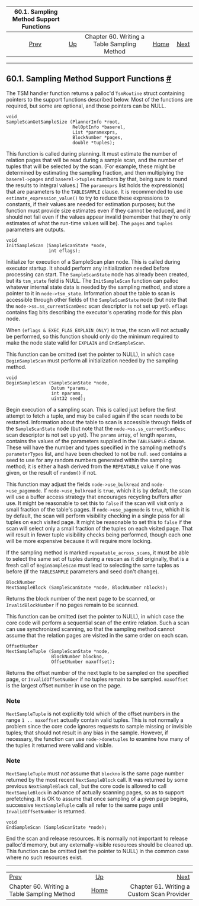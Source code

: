 <!--?xml version="1.0" encoding="UTF-8" standalone="no"?-->

|                     60.1. Sampling Method Support Functions                    |                                                                             |                                             |                                                       |                                                                        |
| :----------------------------------------------------------------------------: | :-------------------------------------------------------------------------- | :-----------------------------------------: | ----------------------------------------------------: | ---------------------------------------------------------------------: |
| [Prev](tablesample-method.html "Chapter 60. Writing a Table Sampling Method")  | [Up](tablesample-method.html "Chapter 60. Writing a Table Sampling Method") | Chapter 60. Writing a Table Sampling Method | [Home](index.html "PostgreSQL 17devel Documentation") |  [Next](custom-scan.html "Chapter 61. Writing a Custom Scan Provider") |

***

## 60.1. Sampling Method Support Functions [#](#TABLESAMPLE-SUPPORT-FUNCTIONS)

The TSM handler function returns a palloc'd `TsmRoutine` struct containing pointers to the support functions described below. Most of the functions are required, but some are optional, and those pointers can be NULL.

    void
    SampleScanGetSampleSize (PlannerInfo *root,
                             RelOptInfo *baserel,
                             List *paramexprs,
                             BlockNumber *pages,
                             double *tuples);

This function is called during planning. It must estimate the number of relation pages that will be read during a sample scan, and the number of tuples that will be selected by the scan. (For example, these might be determined by estimating the sampling fraction, and then multiplying the `baserel->pages` and `baserel->tuples` numbers by that, being sure to round the results to integral values.) The `paramexprs` list holds the expression(s) that are parameters to the `TABLESAMPLE` clause. It is recommended to use `estimate_expression_value()` to try to reduce these expressions to constants, if their values are needed for estimation purposes; but the function must provide size estimates even if they cannot be reduced, and it should not fail even if the values appear invalid (remember that they're only estimates of what the run-time values will be). The `pages` and `tuples` parameters are outputs.

    void
    InitSampleScan (SampleScanState *node,
                    int eflags);

Initialize for execution of a SampleScan plan node. This is called during executor startup. It should perform any initialization needed before processing can start. The `SampleScanState` node has already been created, but its `tsm_state` field is NULL. The `InitSampleScan` function can palloc whatever internal state data is needed by the sampling method, and store a pointer to it in `node->tsm_state`. Information about the table to scan is accessible through other fields of the `SampleScanState` node (but note that the `node->ss.ss_currentScanDesc` scan descriptor is not set up yet). `eflags` contains flag bits describing the executor's operating mode for this plan node.

When `(eflags & EXEC_FLAG_EXPLAIN_ONLY)` is true, the scan will not actually be performed, so this function should only do the minimum required to make the node state valid for `EXPLAIN` and `EndSampleScan`.

This function can be omitted (set the pointer to NULL), in which case `BeginSampleScan` must perform all initialization needed by the sampling method.

    void
    BeginSampleScan (SampleScanState *node,
                     Datum *params,
                     int nparams,
                     uint32 seed);

Begin execution of a sampling scan. This is called just before the first attempt to fetch a tuple, and may be called again if the scan needs to be restarted. Information about the table to scan is accessible through fields of the `SampleScanState` node (but note that the `node->ss.ss_currentScanDesc` scan descriptor is not set up yet). The `params` array, of length `nparams`, contains the values of the parameters supplied in the `TABLESAMPLE` clause. These will have the number and types specified in the sampling method's `parameterTypes` list, and have been checked to not be null. `seed` contains a seed to use for any random numbers generated within the sampling method; it is either a hash derived from the `REPEATABLE` value if one was given, or the result of `random()` if not.

This function may adjust the fields `node->use_bulkread` and `node->use_pagemode`. If `node->use_bulkread` is `true`, which it is by default, the scan will use a buffer access strategy that encourages recycling buffers after use. It might be reasonable to set this to `false` if the scan will visit only a small fraction of the table's pages. If `node->use_pagemode` is `true`, which it is by default, the scan will perform visibility checking in a single pass for all tuples on each visited page. It might be reasonable to set this to `false` if the scan will select only a small fraction of the tuples on each visited page. That will result in fewer tuple visibility checks being performed, though each one will be more expensive because it will require more locking.

If the sampling method is marked `repeatable_across_scans`, it must be able to select the same set of tuples during a rescan as it did originally, that is a fresh call of `BeginSampleScan` must lead to selecting the same tuples as before (if the `TABLESAMPLE` parameters and seed don't change).

    BlockNumber
    NextSampleBlock (SampleScanState *node, BlockNumber nblocks);

Returns the block number of the next page to be scanned, or `InvalidBlockNumber` if no pages remain to be scanned.

This function can be omitted (set the pointer to NULL), in which case the core code will perform a sequential scan of the entire relation. Such a scan can use synchronized scanning, so that the sampling method cannot assume that the relation pages are visited in the same order on each scan.

    OffsetNumber
    NextSampleTuple (SampleScanState *node,
                     BlockNumber blockno,
                     OffsetNumber maxoffset);

Returns the offset number of the next tuple to be sampled on the specified page, or `InvalidOffsetNumber` if no tuples remain to be sampled. `maxoffset` is the largest offset number in use on the page.

### Note

`NextSampleTuple` is not explicitly told which of the offset numbers in the range `1 .. maxoffset` actually contain valid tuples. This is not normally a problem since the core code ignores requests to sample missing or invisible tuples; that should not result in any bias in the sample. However, if necessary, the function can use `node->donetuples` to examine how many of the tuples it returned were valid and visible.

### Note

`NextSampleTuple` must *not* assume that `blockno` is the same page number returned by the most recent `NextSampleBlock` call. It was returned by some previous `NextSampleBlock` call, but the core code is allowed to call `NextSampleBlock` in advance of actually scanning pages, so as to support prefetching. It is OK to assume that once sampling of a given page begins, successive `NextSampleTuple` calls all refer to the same page until `InvalidOffsetNumber` is returned.

    void
    EndSampleScan (SampleScanState *node);

End the scan and release resources. It is normally not important to release palloc'd memory, but any externally-visible resources should be cleaned up. This function can be omitted (set the pointer to NULL) in the common case where no such resources exist.

***

|                                                                                |                                                                             |                                                                        |
| :----------------------------------------------------------------------------- | :-------------------------------------------------------------------------: | ---------------------------------------------------------------------: |
| [Prev](tablesample-method.html "Chapter 60. Writing a Table Sampling Method")  | [Up](tablesample-method.html "Chapter 60. Writing a Table Sampling Method") |  [Next](custom-scan.html "Chapter 61. Writing a Custom Scan Provider") |
| Chapter 60. Writing a Table Sampling Method                                    |            [Home](index.html "PostgreSQL 17devel Documentation")            |                             Chapter 61. Writing a Custom Scan Provider |
